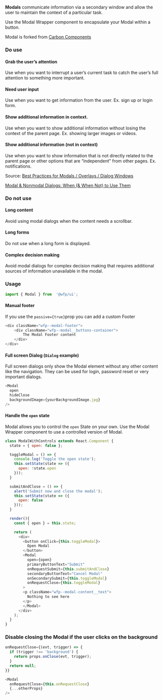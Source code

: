 **Modals** communicate information via a secondary window and allow the user to maintain the context of a particular task.

Use the Modal Wrapper component to encapsulate your Modal within a button.

Modal is forked from [Carbon Components](https://www.carbondesignsystem.com/components/modal/code) 

### Do use

#### Grab the user’s attention
Use when you want to interrupt a user’s current task to catch the user’s full attention to something more important.
#### Need user input
Use when you want to get information from the user. Ex. sign up or login form.
#### Show additional information in context.
Use when you want to show additional information without losing the context of the parent page. Ex. showing larger images or videos.
#### Show additional information (not in context)
Use when you want to show information that is not directly related to the parent page or other options that are “independent” from other pages. Ex. notifications.

Source: [Best Practices for Modals / Overlays / Dialog Windows](https://uxplanet.org/best-practices-for-modals-overlays-dialog-windows-c00c66cddd8c) 

 [Modal & Nonmodal Dialogs: When (& When Not) to Use Them](https://www.nngroup.com/articles/modal-nonmodal-dialog/) 


### Do not use

#### Long content
Avoid using modal dialogs when the content needs a scrollbar.

#### Long forms
Do not use when a long form is displayed.

#### Complex decision making
Avoid modal dialogs for complex decision making that requires additional sources of information unavailable in the modal.

### Usage

```js
import { Modal } from  '@wfp/ui';
```
#### Manual footer

If you use the `passive={true}`prop you can add a custom Footer
```js
<div className="wfp--modal-footer">
	<div className="wfp--modal__buttons-container">
		The Modal Footer content
	</div>
</div>
```


#### Full screen Dialog (`Dialog` example)

Full screen dialogs only show the Modal element without any other content like the navigation. They can be used for login, password reset or very important dialogs.

```js
<Modal
  open
  hideClose
  backgroundImage={yourBackgroundImage.jpg}
/>
```

#### Handle the `open` state

Modal allows you to control the `open` State on your own. Use the Modal Wrapper component to use a controlled version of Modal.

```js
class ModalWithControls extends React.Component {
  state = { open: false };

  toggleModal = () => {
    console.log('Toggle the open state');
    this.setState(state => ({
      open: !state.open
    }));
  }

  submitAndClose = () => {
    alert('Submit now and close the modal');
    this.setState(state => ({
      open: false
    }));
  }

  render(){
    const { open } = this.state;

    return (
      <div>
        <button onClick={this.toggleModal}>
          Open Modal
        </button>
        <Modal
          open={open}
          primaryButtonText="Submit"
          onRequestSubmit={this.submitAndClose}
          secondaryButtonText="Cancel Modal"
          onSecondarySubmit={this.toggleModal}
          onRequestClose={this.toggleModal}
        >
        <p className="wfp--modal-content__text">
          Nothing to see here
        </p>
        </Modal>
      </div>
    );
  }
}
```

### Disable closing the Modal if the user clicks on the background

```js
onRequestClose={(evt, trigger) => {
  if (trigger !== 'background') {
    return props.onClose(evt, trigger);
  }
  return null;
}}

<Modal
  onRequestClose={this.onRequestClose}
  {...otherProps}
/>
```